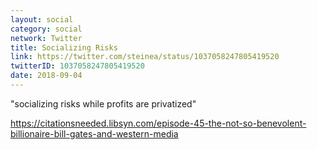 ```yaml
---
layout: social
category: social
network: Twitter
title: Socializing Risks
link: https://twitter.com/steinea/status/1037058247805419520
twitterID: 1037058247805419520
date: 2018-09-04
---
```


"socializing risks while profits are privatized"

<https://citationsneeded.libsyn.com/episode-45-the-not-so-benevolent-billionaire-bill-gates-and-western-media>
